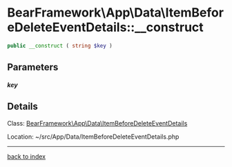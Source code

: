 # BearFramework\App\Data\ItemBeforeDeleteEventDetails::__construct

```php
public __construct ( string $key )
```

## Parameters

##### key

## Details

Class: [BearFramework\App\Data\ItemBeforeDeleteEventDetails](bearframework.app.data.itembeforedeleteeventdetails.class.md)

Location: ~/src/App/Data/ItemBeforeDeleteEventDetails.php

---

[back to index](index.md)

